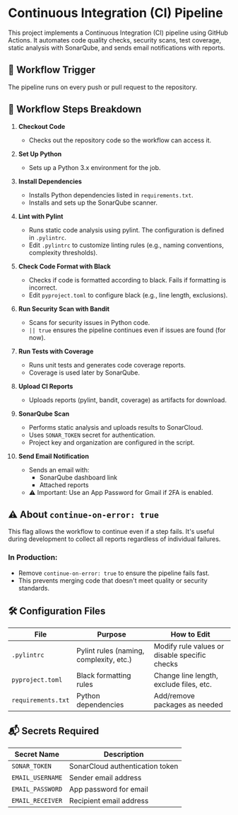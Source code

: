 # Continuous Integration (CI) Pipeline

This project implements a Continuous Integration (CI) pipeline using GitHub Actions. It automates code quality checks, security scans, test coverage, static analysis with SonarQube, and sends email notifications with reports.

## 🚀 Workflow Trigger

The pipeline runs on every push or pull request to the repository.

## 🧱 Workflow Steps Breakdown

1. **Checkout Code**
   - Checks out the repository code so the workflow can access it.

2. **Set Up Python**
   - Sets up a Python 3.x environment for the job.

3. **Install Dependencies**
   - Installs Python dependencies listed in `requirements.txt`.
   - Installs and sets up the SonarQube scanner.

4. **Lint with Pylint**
   - Runs static code analysis using pylint. The configuration is defined in `.pylintrc`.
   - Edit `.pylintrc` to customize linting rules (e.g., naming conventions, complexity thresholds).

5. **Check Code Format with Black**
   - Checks if code is formatted according to black. Fails if formatting is incorrect.
   - Edit `pyproject.toml` to configure black (e.g., line length, exclusions).

6. **Run Security Scan with Bandit**
   - Scans for security issues in Python code.
   - `|| true` ensures the pipeline continues even if issues are found (for now).

7. **Run Tests with Coverage**
   - Runs unit tests and generates code coverage reports.
   - Coverage is used later by SonarQube.

8. **Upload CI Reports**
   - Uploads reports (pylint, bandit, coverage) as artifacts for download.

9. **SonarQube Scan**
   - Performs static analysis and uploads results to SonarCloud.
   - Uses `SONAR_TOKEN` secret for authentication.
   - Project key and organization are configured in the script.

10. **Send Email Notification**
    - Sends an email with:
      - SonarQube dashboard link
      - Attached reports
    - ⚠️ Important: Use an App Password for Gmail if 2FA is enabled.

## ⚠️ About `continue-on-error: true`

This flag allows the workflow to continue even if a step fails. It's useful during development to collect all reports regardless of individual failures.

### In Production:
- Remove `continue-on-error: true` to ensure the pipeline fails fast.
- This prevents merging code that doesn't meet quality or security standards.

## 🛠️ Configuration Files

| File             | Purpose                          | How to Edit                              |
|------------------|----------------------------------|------------------------------------------|
| `.pylintrc`      | Pylint rules (naming, complexity, etc.) | Modify rule values or disable specific checks |
| `pyproject.toml` | Black formatting rules           | Change line length, exclude files, etc.  |
| `requirements.txt` | Python dependencies              | Add/remove packages as needed            |

## 📬 Secrets Required

| Secret Name      | Description                      |
|------------------|----------------------------------|
| `SONAR_TOKEN`    | SonarCloud authentication token  |
| `EMAIL_USERNAME` | Sender email address             |
| `EMAIL_PASSWORD` | App password for email           |
| `EMAIL_RECEIVER` | Recipient email address          |

